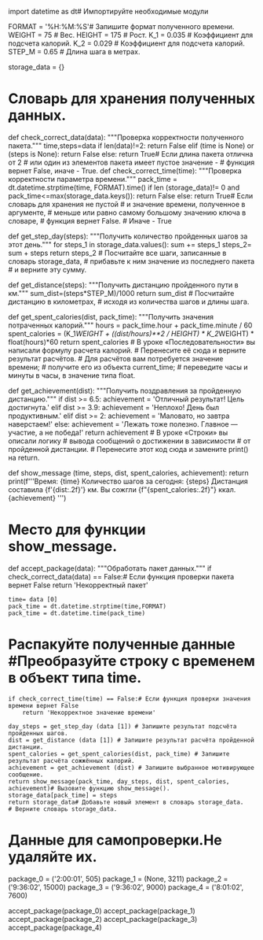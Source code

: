 import datetime as dt# Импортируйте необходимые модули

FORMAT = '%H:%M:%S'# Запишите формат полученного времени.
WEIGHT = 75  # Вес.
HEIGHT = 175  # Рост.
K_1 = 0.035  # Коэффициент для подсчета калорий.
K_2 = 0.029  # Коэффициент для подсчета калорий.
STEP_M = 0.65  # Длина шага в метрах.

storage_data = {}  
# Словарь для хранения полученных данных.
def check_correct_data(data):
    """Проверка корректности полученного пакета."""
    time,steps=data
    if len(data)!=2:
        return False
    elif (time is None) or (steps is None):
        return False
    else:
        return True# Если длина пакета отлична от 2
    # или один из элементов пакета имеет пустое значение -
    # функция вернет False, иначе - True.
def check_correct_time(time):
    """Проверка корректности параметра времени."""
    pack_time = dt.datetime.strptime(time, FORMAT).time()
    if len (storage_data)!= 0 and pack_time<=max(storage_data.keys()):
        return False
    else:
        return True# Если словарь для хранения не пустой
    # и значение времени, полученное в аргументе,
    # меньше или равно самому большому значению ключа в словаре,
    # функция вернет False.
    # Иначе - True 


def get_step_day(steps):
    """Получить количество пройденных шагов за этот день."""
    for steps_1 in storage_data.values():
        sum += steps_1
        steps_2= sum + steps
        return steps_2
       # Посчитайте все шаги, записанные в словарь storage_data,
    # прибавьте к ним значение из последнего пакета
    # и верните  эту сумму.
    

def get_distance(steps):
    """Получить дистанцию пройденного пути в км."""
    sum_dist=(steps*STEP_M)/1000
    return sum_dist
    # Посчитайте дистанцию в километрах,
    # исходя из количества шагов и длины шага.


def get_spent_calories(dist, pack_time):
    """Получить значения потраченных калорий."""
    hours = pack_time.hour + pack_time.minute / 60
    spent_calories = (K_1*WEIGHT + ((dist/hours)**2 / HEIGHT) * K_2*WEIGHT) * float(hours)*60
    return spent_calories
        # В уроке «Последовательности» вы написали формулу расчета калорий.
    # Перенесите её сюда и верните результат расчётов.
    # Для расчётов вам потребуется значение времени; 
    # получите его из объекта current_time;
    # переведите часы и минуты в часы, в значение типа float.

def get_achievement(dist):
    """Получить поздравления за пройденную дистанцию."""
    if dist >= 6.5:
        achievement = 'Отличный результат! Цель достигнута.'
    elif dist >= 3.9:
        achievement = 'Неплохо! День был продуктивным.'
    elif dist >= 2:
        achievement = 'Маловато, но завтра наверстаем!'
    else:
        achievement = 'Лежать тоже полезно. Главное — участие, а не победа!'
    return achievement
    # В уроке «Строки» вы описали логику
    # вывода сообщений о достижении в зависимости
    # от пройденной дистанции.
    # Перенесите этот код сюда и замените print() на return.


def show_message (time, steps, dist, spent_calories, achievement):
    return print(f'''Время: {time}
    Количество шагов за сегодня: {steps}
    Дистанция составила {f'{dist:.2f}'} км.
    Вы сожгли  {f"{spent_calories:.2f}"} ккал.
    {achievement}
    ''')
# Место для функции show_message.
def accept_package(data):
    """Обработать пакет данных."""
    if check_correct_data(data) == False:# Если функция проверки пакета вернет False
        return 'Некорректный пакет'
    
    time= data [0]
    pack_time = dt.datetime.strptime(time,FORMAT)
    pack_time = dt.datetime.time(pack_time)
    
# Распакуйте полученные данные #Преобразуйте строку с временем в объект типа time.
    if check_correct_time(time) == False:# Если функция проверки значения времени вернет False
        return 'Некорректное значение времени'

    day_steps = get_step_day (data [1]) # Запишите результат подсчёта пройденных шагов.
    dist = get_distance (data [1]) # Запишите результат расчёта пройденной дистанции.
    spent_calories = get_spent_calories(dist, pack_time) # Запишите результат расчёта сожжённых калорий.
    achievement = get_achievement (dist) # Запишите выбранное мотивирующее сообщение.
    return show_message(pack_time, day_steps, dist, spent_calories, achievement)# Вызовите функцию show_message().
    storage_data[pack_time] = steps
    return storage_data# Добавьте новый элемент в словарь storage_data.
    # Верните словарь storage_data.


# Данные для самопроверки.Не удаляйте их.
package_0 = ('2:00:01', 505)
package_1 = (None, 3211)
package_2 = ('9:36:02', 15000)
package_3 = ('9:36:02', 9000)
package_4 = ('8:01:02', 7600)

accept_package(package_0)
accept_package(package_1)
accept_package(package_2)
accept_package(package_3)
accept_package(package_4)
